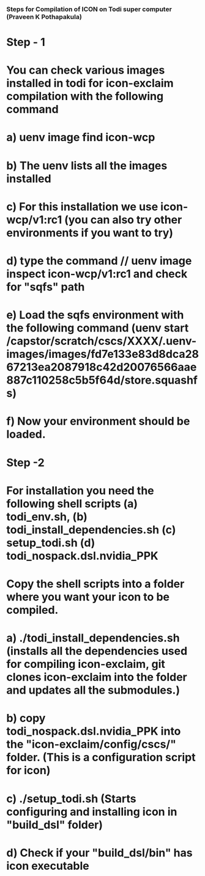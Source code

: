 ###    Steps for Compilation of ICON on Todi super computer (Praveen K Pothapakula)

#  Step - 1
#
# You can check various images installed in todi for icon-exclaim compilation with the following command
# a)   uenv image find icon-wcp
# b)   The uenv lists all the images installed
# c)   For this installation we use icon-wcp/v1:rc1 (you can also try other environments if you want to try)
# d)   type the command //     uenv image inspect icon-wcp/v1:rc1 and check for "sqfs" path
# e)   Load the sqfs environment with the following command (uenv start /capstor/scratch/cscs/XXXX/.uenv-images/images/fd7e133e83d8dca2867213ea2087918c42d20076566aae887c110258c5b5f64d/store.squashfs)  
# f)   Now your environment should be loaded. 


# Step -2
# For installation you need the following shell scripts (a)  todi_env.sh, (b)  todi_install_dependencies.sh (c) setup_todi.sh (d) todi_nospack.dsl.nvidia_PPK  
#
#  Copy the shell scripts into a folder where you want your icon to be compiled.  
#  a) ./todi_install_dependencies.sh       (installs all the dependencies used for compiling icon-exclaim, git clones icon-exclaim into the folder and updates all the submodules.)
#  b)  copy todi_nospack.dsl.nvidia_PPK into the "icon-exclaim/config/cscs/" folder. (This is a configuration script for icon)
#  c) ./setup_todi.sh                 (Starts configuring and installing icon in "build_dsl" folder)
#  d) Check if your "build_dsl/bin" has icon executable  

